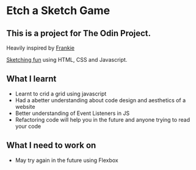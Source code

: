 # Etch a Sketch Game

## This is a project for The Odin Project.

Heavily inspired by [Frankie](https://frankie-njie.github.io/Etch-a-sketch/)

[Sketching fun](https://jianrong7.github.io/etch-a-sketch/) using HTML, CSS and Javascript.

## What I learnt
- Learnt to crid a grid using javascript
- Had a abetter understanding about code design and aesthetics of a website
- Better understanding of Event Listeners in JS
- Refactoring code will help you in the future and anyone trying to read your code


## What I need to work on
- May try again in the future using Flexbox